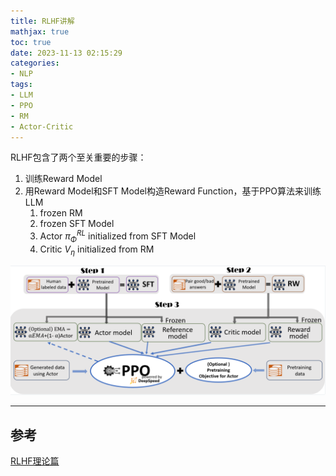```yaml
---
title: RLHF讲解
mathjax: true
toc: true
date: 2023-11-13 02:15:29
categories:
- NLP
tags:
- LLM
- PPO
- RM
- Actor-Critic
---
```

RLHF包含了两个至关重要的步骤：
1. 训练Reward Model
2. 用Reward Model和SFT Model构造Reward Function，基于PPO算法来训练LLM
   1. frozen RM
   2. frozen SFT Model
   3. Actor $\pi_{\Phi}^{R L}$ initialized from SFT Model
   4. Critic $V_\eta$ initialized from RM


<!--more-->

![rlhf](https://github.com/TransformersWsz/picx-images-hosting/raw/master/image.6qiivvmcc5c0.png)

___

## 参考
[RLHF理论篇](https://zhuanlan.zhihu.com/p/657490625)